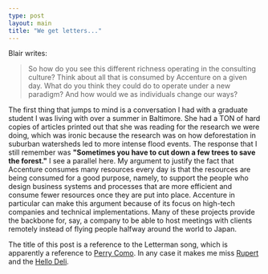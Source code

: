```yaml
---
type: post
layout: main
title: "We get letters..."
---
```

Blair writes:

> So how do you see this different richness operating in the consulting
culture? Think about all that is consumed by Accenture on a given day. What do
you think they could do to operate under a new paradigm? And how would we as
individuals change our ways?

  
  
The first thing that jumps to mind is a conversation I had with a graduate
student I was living with over a summer in Baltimore. She had a TON of hard
copies of articles printed out that she was reading for the research we were
doing, which was ironic because the research was on how deforestation in
suburban watersheds led to more intense flood events. The response that I
still remember was **"Sometimes you have to cut down a few trees to save the
forest."** I see a parallel here. My argument to justify the fact that
Accenture consumes many resources every day is that the resources are being
consumed for a good purpose, namely, to support the people who design business
systems and processes that are more efficient and consume fewer resources once
they are put into place. Accenture in particular can make this argument
because of its focus on high-tech companies and technical implementations.
Many of these projects provide the backbone for, say, a company to be able to
host meetings with clients remotely instead of flying people halfway around
the world to Japan.

  
The title of this post is a reference to the Letterman song, which is
apparently a reference to [Perry
Como](http://en.wikipedia.org/wiki/We_Get_Letters). In any case it makes me
miss [Rupert](http://en.wikipedia.org/wiki/Hello_Deli) and the [Hello
Deli](http://www.hello-deli.com/).

